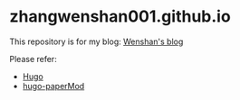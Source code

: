 # zhangwenshan001.github.io

This repository is for my blog: [Wenshan's blog](https://zhangwenshan001.github.io/)

Please refer:
 - [Hugo](https://gohugo.io/)
 - [hugo-paperMod](https://github.com/adityatelange/hugo-PaperMod)
